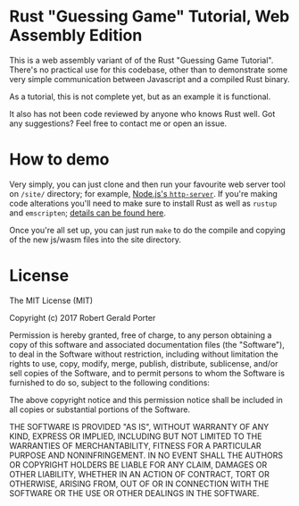 # Rust "Guessing Game" Tutorial, Web Assembly Edition

This is a web assembly variant of of the Rust "Guessing Game Tutorial". There's no practical use for this codebase, other than to demonstrate some very simple communication between Javascript and a compiled Rust binary.

As a tutorial, this is not complete yet, but as an example it is functional. 

It also has not been code reviewed by anyone who knows Rust well. Got any suggestions? Feel free to contact me or open an issue.

# How to demo

Very simply, you can just clone and then run your favourite web server tool on `/site/` directory; for example, [Node.js's `http-server`](https://www.npmjs.com/package/http-server). If you're making code alterations you'll need to make sure to install Rust as well as `rustup` and `emscripten`; [details can be found here](https://users.rust-lang.org/t/compiling-to-the-web-with-rust-and-emscripten/7627).

Once you're all set up, you can just run `make` to do the compile and copying of the new js/wasm files into the site directory.

# License

The MIT License (MIT)

Copyright (c) 2017 Robert Gerald Porter

Permission is hereby granted, free of charge, to any person obtaining a copy of this software and associated documentation files (the "Software"), to deal in the Software without restriction, including without limitation the rights to use, copy, modify, merge, publish, distribute, sublicense, and/or sell copies of the Software, and to permit persons to whom the Software is furnished to do so, subject to the following conditions:

The above copyright notice and this permission notice shall be included in all copies or substantial portions of the Software.

THE SOFTWARE IS PROVIDED "AS IS", WITHOUT WARRANTY OF ANY KIND, EXPRESS OR IMPLIED, INCLUDING BUT NOT LIMITED TO THE WARRANTIES OF MERCHANTABILITY, FITNESS FOR A PARTICULAR PURPOSE AND NONINFRINGEMENT. IN NO EVENT SHALL THE AUTHORS OR COPYRIGHT HOLDERS BE LIABLE FOR ANY CLAIM, DAMAGES OR OTHER LIABILITY, WHETHER IN AN ACTION OF CONTRACT, TORT OR OTHERWISE, ARISING FROM, OUT OF OR IN CONNECTION WITH THE SOFTWARE OR THE USE OR OTHER DEALINGS IN THE SOFTWARE.
